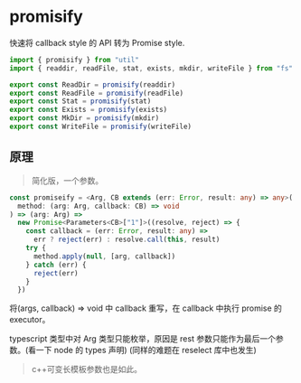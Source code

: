 # promisify

快速将 callback style 的 API 转为 Promise style.

```js
import { promisify } from "util"
import { readdir, readFile, stat, exists, mkdir, writeFile } from "fs"

export const ReadDir = promisify(readdir)
export const ReadFile = promisify(readFile)
export const Stat = promisify(stat)
export const Exists = promisify(exists)
export const MkDir = promisify(mkdir)
export const WriteFile = promisify(writeFile)
```

## 原理

> 简化版，一个参数。

```ts
const promiseify = <Arg, CB extends (err: Error, result: any) => any>(
  method: (arg: Arg, callback: CB) => void
) => (arg: Arg) =>
  new Promise<Parameters<CB>["1"]>((resolve, reject) => {
    const callback = (err: Error, result: any) =>
      err ? reject(err) : resolve.call(this, result)
    try {
      method.apply(null, [arg, callback])
    } catch (err) {
      reject(err)
    }
  })
```

将(args, callback) => void 中 callback 重写，在 callback 中执行 promise 的 executor。

typescript 类型中对 Arg 类型只能枚举，原因是 rest 参数只能作为最后一个参数。(看一下 node 的 types 声明)
(同样的难题在 reselect 库中也发生)

> c++可变长模板参数也是如此。
